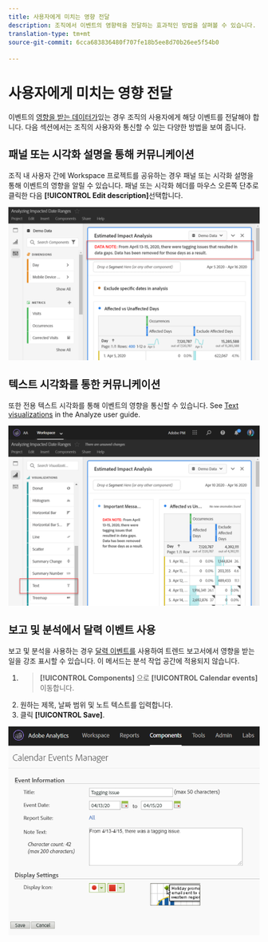 ```yaml
---
title: 사용자에게 미치는 영향 전달
description: 조직에서 이벤트의 영향력을 전달하는 효과적인 방법을 살펴볼 수 있습니다.
translation-type: tm+mt
source-git-commit: 6cca683836480f707fe18b5ee8d70b26ee5f54b0

---
```



# 사용자에게 미치는 영향 전달

이벤트의 [영향을 받는 데이터가](../event-impacted.md)있는 경우 조직의 사용자에게 해당 이벤트를 전달해야 합니다. 다음 섹션에서는 조직의 사용자와 통신할 수 있는 다양한 방법을 보여 줍니다.

## 패널 또는 시각화 설명을 통해 커뮤니케이션

조직 내 사용자 간에 Workspace 프로젝트를 공유하는 경우 패널 또는 시각화 설명을 통해 이벤트의 영향을 알릴 수 있습니다. 패널 또는 시각화 헤더를 마우스 오른쪽 단추로 클릭한 다음 **[!UICONTROL Edit description]**&#x200B;선택합니다.

![패널 설명](../assets/panel_description.png)

## 텍스트 시각화를 통한 커뮤니케이션

또한 전용 텍스트 시각화를 통해 이벤트의 영향을 통신할 수 있습니다. See [Text visualizations](/help/analyze/analysis-workspace/visualizations/text.md) in the Analyze user guide.

![텍스트 시각화](../assets/text_visualization.png)

## 보고 및 분석에서 달력 이벤트 사용

보고 및 분석을 사용하는 경우 [달력 이벤트를](/help/components/t-calendar-event.md) 사용하여 트렌드 보고서에서 영향을 받는 일을 강조 표시할 수 있습니다. 이 메서드는 분석 작업 공간에 적용되지 않습니다.

1. > **[!UICONTROL Components]** 으로 **[!UICONTROL Calendar events]**&#x200B;이동합니다.
2. 원하는 제목, 날짜 범위 및 노트 텍스트를 입력합니다.
3. 클릭 **[!UICONTROL Save]**.

![달력 이벤트](../assets/exclude_calendar_event.png)
